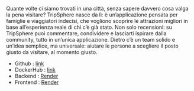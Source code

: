 Quante volte ci siamo trovati in una città, senza sapere davvero cosa valga la pena visitare? TripSphere nasce da lì: 
è un’applicazione pensata per famiglie e viaggiatori indecisi, 
che vogliono scoprire le attrazioni migliori in base all’esperienza 
reale di chi c’è già stato. Non solo recensioni: su TripSphere 
puoi commentare, condividere e lasciarti ispirare dalla community, 
tutto in un’unica applicazione. Dietro c’è un team solido e un’idea 
semplice, ma universale: aiutare le persone a scegliere il posto giusto 
da visitare, al momento giusto.


- Github : [link](https://github.com/edoardocortinovis/TripSphere)
- DockerHub : [link](https://hub.docker.com/repository/docker/edocorti/tripsphere/general)
- Backend : [Render](https://tripsphere-backend.onrender.com/)
- Frontend : [Render](https://tripsphere-frontend.onrender.com)


